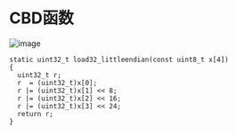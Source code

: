 # CBD函数
![image](https://user-images.githubusercontent.com/104118101/210053629-d887738b-ca67-40d9-bd9e-6bb6230b77af.png)

```
static uint32_t load32_littleendian(const uint8_t x[4])
{
  uint32_t r;
  r  = (uint32_t)x[0];
  r |= (uint32_t)x[1] << 8;
  r |= (uint32_t)x[2] << 16;
  r |= (uint32_t)x[3] << 24;
  return r;
}
```
